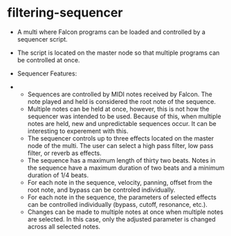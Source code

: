 # filtering-sequencer
- A multi where Falcon programs can be loaded and controlled by a sequencer script.
- The script is located on the master node so that multiple programs can be controlled at once.

- Sequencer Features:
- - Sequences are controlled by MIDI notes received by Falcon. The note played and held is considered the root note of the sequence.
  - Multiple notes can be held at once, however, this is not how the sequencer was intended to be used. Because of this, when multiple notes are held, new and unpredictable sequences occur. It can be interesting to experement with this.
  - The sequencer controls up to three effects located on the master node of the multi. The user can select a high pass filter, low pass filter, or reverb as effects.
  - The sequence has a maximum length of thirty two beats. Notes in the sequence have a maximum duration of two beats and a minimum duration of 1/4 beats.
  - For each note in the sequence, velocity, panning, offset from the root note, and bypass can be controled individually.
  - For each note in the sequence, the parameters of selected effects can be controlled individually (bypass, cutoff, resonance, etc.).
  - Changes can be made to multiple notes at once when multiple notes are selected. In this case, only the adjusted parameter is changed across all selected notes.
